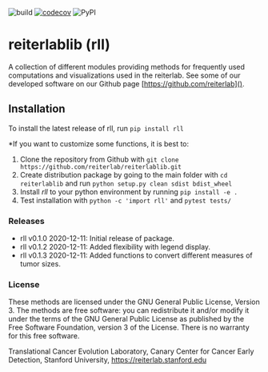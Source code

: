 ![build](https://github.com/reiterlab/reiterlablib/workflows/build/badge.svg)
[![codecov](https://codecov.io/gh/reiterlab/reiterlablib/branch/main/graph/badge.svg?token=3OJS5MCMSC)](https://codecov.io/gh/reiterlab/reiterlablib)
![PyPI](https://github.com/reiterlab/reiterlablib/workflows/PyPI/badge.svg)

# reiterlablib (rll)
A collection of different modules providing methods for frequently used computations and visualizations used in the reiterlab. 
See some of our developed software on our Github page [https://github.com/reiterlab]().


## <a name="installation"> Installation 
To install the latest release of rll, run ```pip install rll```


*If you want to customize some functions, it is best to:
1. Clone the repository from Github with ```git clone https://github.com/reiterlab/reiterlablib.git```
1. Create distribution package by going to the main folder with ```cd reiterlablib``` and run ```python setup.py clean sdist bdist_wheel``` 
1. Install *rll* to your python environment by running ```pip install -e .```
1. Test installation with ```python -c 'import rll'``` and ```pytest tests/```

### <a name="releases"> Releases
* rll v0.1.0 2020-12-11: Initial release of package.
* rll v0.1.2 2020-12-11: Added flexibility with legend display.
* rll v0.1.3 2020-12-11: Added functions to convert different measures of tumor sizes.

### License
These methods are licensed under the GNU General Public License, Version 3. The methods are free software: you can redistribute it and/or modify it under the terms of the GNU General Public License as published by the Free Software Foundation, version 3 of the License. There is no warranty for this free software.

Translational Cancer Evolution Laboratory, Canary Center for Cancer Early Detection, Stanford University, https://reiterlab.stanford.edu